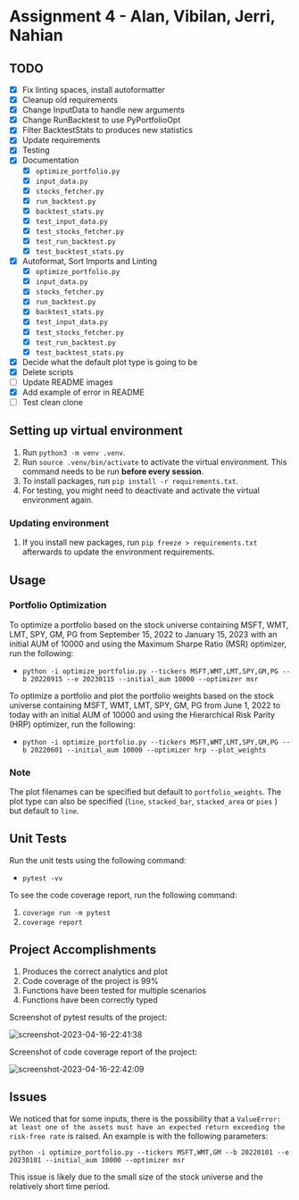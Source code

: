 # Assignment 4 - Alan, Vibilan, Jerri, Nahian

## TODO
- [x] Fix linting spaces, install autoformatter
- [x] Cleanup old requirements
- [x] Change InputData to handle new arguments
- [x] Change RunBacktest to use PyPortfolioOpt
- [x] Filter BacktestStats to produces new statistics
- [x] Update requirements
- [x] Testing
- [x] Documentation
    - [x] `optimize_portfolio.py`
    - [x] `input_data.py`
    - [x] `stocks_fetcher.py`
    - [x] `run_backtest.py`
    - [x] `backtest_stats.py`
    - [x] `test_input_data.py`
    - [x] `test_stocks_fetcher.py`
    - [x] `test_run_backtest.py`
    - [x] `test_backtest_stats.py`
- [x] Autoformat, Sort Imports and Linting
    - [x] `optimize_portfolio.py`
    - [x] `input_data.py`
    - [x] `stocks_fetcher.py`
    - [x] `run_backtest.py`
    - [x] `backtest_stats.py`
    - [x] `test_input_data.py`
    - [x] `test_stocks_fetcher.py`
    - [x] `test_run_backtest.py`
    - [x] `test_backtest_stats.py`
- [x] Decide what the default plot type is going to be
- [x] Delete scripts
- [ ] Update README images
- [x] Add example of error in README
- [ ] Test clean clone

## Setting up virtual environment

1. Run `python3 -m venv .venv`.
2. Run `source .venv/bin/activate` to activate the virtual environment. This command needs to be run **before every session**.
3. To install packages, run `pip install -r requirements.txt`.
4. For testing, you might need to deactivate and activate the virtual environment again.

### Updating environment

1. If you install new packages, run `pip freeze > requirements.txt` afterwards to update the environment requirements.

## Usage

### Portfolio Optimization

To optimize a portfolio based on the stock universe containing MSFT, WMT, LMT, SPY, GM, PG from September 15, 2022 to January 15, 2023 with an initial AUM of 10000 and using the Maximum Sharpe Ratio (MSR) optimizer, run the following:

* `python -i optimize_portfolio.py --tickers MSFT,WMT,LMT,SPY,GM,PG --b 20220915 --e 20230115 --initial_aum 10000 --optimizer msr`

To optimize a portfolio and plot the portfolio weights based on the stock universe containing MSFT, WMT, LMT, SPY, GM, PG from June 1, 2022 to today with an initial AUM of 10000 and using the Hierarchical Risk Parity (HRP) optimizer, run the following: 

* `python -i optimize_portfolio.py --tickers MSFT,WMT,LMT,SPY,GM,PG --b 20220601 --initial_aum 10000 --optimizer hrp --plot_weights`

### Note

The plot filenames can be specified but default to `portfolio_weights`. The plot type can also be specified (`line`, `stacked_bar`, `stacked_area` or `pies` ) but default to `line`.

## Unit Tests

Run the unit tests using the following command:

* `pytest -vv`

To see the code coverage report, run the following command:

1. `coverage run -m pytest`
2. `coverage report`

## Project Accomplishments

1. Produces the correct analytics and plot
2. Code coverage of the project is 99%
3. Functions have been tested for multiple scenarios
4. Functions have been correctly typed

Screenshot of pytest results of the project:

![screenshot-2023-04-16-22:41:38](https://user-images.githubusercontent.com/61618719/232320678-3178ae53-d758-46fb-b245-ad3ee802e5f5.png)

Screenshot of code coverage report of the project:

![screenshot-2023-04-16-22:42:09](https://user-images.githubusercontent.com/61618719/232320687-6ded09ee-e30b-4d49-a783-56b0762b579e.png)

## Issues

We noticed that for some inputs, there is the possibility that a `ValueError: at least one of the assets must have an expected return exceeding the risk-free rate` is raised. An example is with the following parameters:

`python -i optimize_portfolio.py --tickers MSFT,WMT,GM --b 20220101 --e 20230101 --initial_aum 10000 --optimizer msr`

This issue is likely due to the small size of the stock universe and the relatively short time period. 